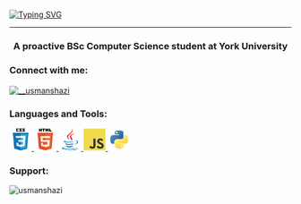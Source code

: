 <br>
<a href="https://git.io/typing-svg"><img src="https://readme-typing-svg.demolab.com?font=&size=30&pause=5000&color=17B3F7&center=true&vCenter=true&repeat=false&width=500&lines=ello!+This+is+Usman+Shahzad" alt="Typing SVG" /></a>
<hr>
<h3 align="center">A proactive BSc Computer Science student at York University</h3>



<h3 align="left">Connect with me:</h3>
<p align="left">
<a href="https://instagram.com/__usmanshazi" target="blank"><img align="center" src="https://raw.githubusercontent.com/rahuldkjain/github-profile-readme-generator/master/src/images/icons/Social/instagram.svg" alt="__usmanshazi" height="30" width="40" /></a>
</p>

<h3 align="left">Languages and Tools:</h3>
<p align="left"> <a href="https://www.w3schools.com/css/" target="_blank" rel="noreferrer"> <img src="https://raw.githubusercontent.com/devicons/devicon/master/icons/css3/css3-original-wordmark.svg" alt="css3" width="40" height="40"/> </a> <a href="https://www.w3.org/html/" target="_blank" rel="noreferrer"> <img src="https://raw.githubusercontent.com/devicons/devicon/master/icons/html5/html5-original-wordmark.svg" alt="html5" width="40" height="40"/> </a> <a href="https://www.java.com" target="_blank" rel="noreferrer"> <img src="https://raw.githubusercontent.com/devicons/devicon/master/icons/java/java-original.svg" alt="java" width="40" height="40"/> </a> <a href="https://developer.mozilla.org/en-US/docs/Web/JavaScript" target="_blank" rel="noreferrer"> <img src="https://raw.githubusercontent.com/devicons/devicon/master/icons/javascript/javascript-original.svg" alt="javascript" width="40" height="40"/> </a> <a href="https://www.python.org" target="_blank" rel="noreferrer"> <img src="https://raw.githubusercontent.com/devicons/devicon/master/icons/python/python-original.svg" alt="python" width="40" height="40"/> </a> </p>

<h3 align="left">Support:</h3>
<p><a href="https://www.buymeacoffee.com/usmanshazi"> <img align="left" src="https://cdn.buymeacoffee.com/buttons/v2/default-yellow.png" height="50" width="210" alt="usmanshazi" /></a></p><br><br>

